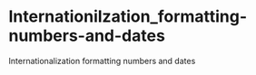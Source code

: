 # Internationilzation_formatting-numbers-and-dates
Internationalization formatting numbers and dates

